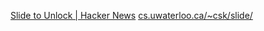 
[Slide to Unlock | Hacker News](https://news.ycombinator.com/item?id=36138304)
[cs.uwaterloo.ca/~csk/slide/](https://cs.uwaterloo.ca/~csk/slide/)
